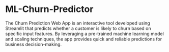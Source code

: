 # ML-Churn-Predictor
The Churn Prediction Web App is an interactive tool developed using Streamlit that predicts whether a customer is likely to churn based on specific input features. By leveraging a pre-trained machine learning model and scaling techniques, the app provides quick and reliable predictions for business decision-making.
